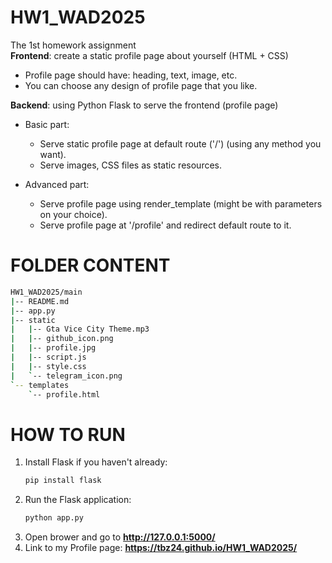 # HW1_WAD2025
The 1st homework assignment\
**Frontend**: create a static profile page about yourself (HTML + CSS)
- Profile page should have: heading, text, image, etc.
- You can choose any design of profile page that you like.

**Backend**: using Python Flask to serve the frontend (profile page)

- Basic part:
    - Serve static profile page at default route ('/') (using any method you want).
    - Serve images, CSS files as static resources.

- Advanced part:
    - Serve profile page using render_template (might be with parameters on your choice).
    - Serve profile page at '/profile' and redirect default route to it.

# FOLDER CONTENT
```bash
HW1_WAD2025/main
|-- README.md
|-- app.py
|-- static
|   |-- Gta Vice City Theme.mp3
|   |-- github_icon.png
|   |-- profile.jpg
|   |-- script.js
|   |-- style.css
|   `-- telegram_icon.png
`-- templates
    `-- profile.html
```
# HOW TO RUN
1. Install Flask if you haven't already:
   ```bash
   pip install flask
   ```
2. Run the Flask application:
   ```bash
   python app.py
   ```
4. Open brower and go to **http://127.0.0.1:5000/**
5. Link to my Profile page: **https://tbz24.github.io/HW1_WAD2025/**
